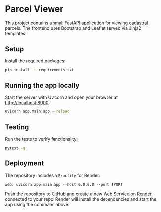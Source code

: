 # Parcel Viewer

This project contains a small FastAPI application for viewing cadastral parcels. The frontend uses Bootstrap and Leaflet served via Jinja2 templates.

## Setup

Install the required packages:

```bash
pip install -r requirements.txt
```

## Running the app locally

Start the server with Uvicorn and open your browser at <http://localhost:8000>:

```bash
uvicorn app.main:app --reload
```

## Testing

Run the tests to verify functionality:

```bash
pytest -q
```

## Deployment

The repository includes a `Procfile` for Render:

```procfile
web: uvicorn app.main:app --host 0.0.0.0 --port $PORT
```

Push the repository to GitHub and create a new Web Service on [Render](https://render.com/) connected to your repo. Render will install the dependencies and start the app using the command above.
